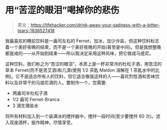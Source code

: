 # 用“苦涩的眼泪”喝掉你的悲伤

> 原文：<https://lifehacker.com/drink-away-your-sadness-with-a-bitter-tears-1836527418>

我最喜欢的睡前饮料是一盎司左右的 Fernet，加冰，加少许盐，但这种饮料标志着一个美好夜晚的结束，而不是一个美好夜晚的开始(甚至是中间)。但是我想整晚都是咸的——从开始到结束——所以我决定采用这种风味，把它做成马提尼。



这种饮料，我们称之为“苦涩的眼泪”，本质上是一杯非常冷的杜松子酒，用苦涩的草本 Fernet(而不是苦艾酒)和几滴(使用 1/2 茶匙 Maldon 溶解在 1 茶匙水中的比例)。它不是适合所有人的饮料，但它适合像我这样的人——喜欢烈性酒和苦味饮料以及非常干的马提尼酒的人。要制作一个，您需要:

*   两盎司半杜松子酒
*   1/2 盎司 Fernet-Branca
*   3 滴生理盐水

将所有材料加入到一个装满冰的搅拌器中，搅拌一段时间(至少要搅拌 60 次)。滤入双座酒杯，振作精神，尽情享受。